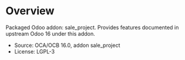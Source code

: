 # Overview

Packaged Odoo addon: sale_project. Provides features documented in upstream Odoo 16 under this addon.

- Source: OCA/OCB 16.0, addon sale_project
- License: LGPL-3

